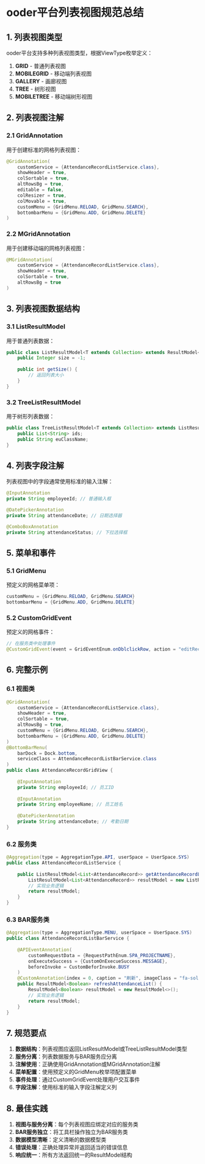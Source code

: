 # ooder平台列表视图规范总结

## 1. 列表视图类型

ooder平台支持多种列表视图类型，根据ViewType枚举定义：

1. **GRID** - 普通列表视图
2. **MOBILEGRID** - 移动端列表视图
3. **GALLERY** - 画廊视图
4. **TREE** - 树形视图
5. **MOBILETREE** - 移动端树形视图

## 2. 列表视图注解

### 2.1 GridAnnotation
用于创建标准的网格列表视图：

```java
@GridAnnotation(
    customService = {AttendanceRecordListService.class},
    showHeader = true,
    colSortable = true,
    altRowsBg = true,
    editable = false,
    colResizer = true,
    colMovable = true,
    customMenu = {GridMenu.RELOAD, GridMenu.SEARCH},
    bottombarMenu = {GridMenu.ADD, GridMenu.DELETE}
)
```

### 2.2 MGridAnnotation
用于创建移动端的网格列表视图：

```java
@MGridAnnotation(
    customService = {AttendanceRecordListService.class},
    showHeader = true,
    colSortable = true,
    altRowsBg = true
)
```

## 3. 列表视图数据结构

### 3.1 ListResultModel
用于普通列表数据：

```java
public class ListResultModel<T extends Collection> extends ResultModel<T> {
    public Integer size = -1;
    
    public int getSize() {
        // 返回列表大小
    }
}
```

### 3.2 TreeListResultModel
用于树形列表数据：

```java
public class TreeListResultModel<T extends Collection> extends ListResultModel<T> {
    public List<String> ids;
    public String euClassName;
}
```

## 4. 列表字段注解

列表视图中的字段通常使用标准的输入注解：

```java
@InputAnnotation
private String employeeId; // 普通输入框

@DatePickerAnnotation
private String attendanceDate; // 日期选择器

@ComboBoxAnnotation
private String attendanceStatus; // 下拉选择框
```

## 5. 菜单和事件

### 5.1 GridMenu
预定义的网格菜单项：

```java
customMenu = {GridMenu.RELOAD, GridMenu.SEARCH}
bottombarMenu = {GridMenu.ADD, GridMenu.DELETE}
```

### 5.2 CustomGridEvent
预定义的网格事件：

```java
// 在服务类中处理事件
@CustomGridEvent(event = GridEventEnum.onDblclickRow, action = "editRecord")
```

## 6. 完整示例

### 6.1 视图类
```java
@GridAnnotation(
    customService = {AttendanceRecordListService.class},
    showHeader = true,
    colSortable = true,
    altRowsBg = true,
    customMenu = {GridMenu.RELOAD, GridMenu.SEARCH},
    bottombarMenu = {GridMenu.ADD, GridMenu.DELETE}
)
@BottomBarMenu(
    barDock = Dock.bottom,
    serviceClass = AttendanceRecordListBarService.class
)
public class AttendanceRecordGridView {
    
    @InputAnnotation
    private String employeeId; // 员工ID
    
    @InputAnnotation
    private String employeeName; // 员工姓名
    
    @DatePickerAnnotation
    private String attendanceDate; // 考勤日期
}
```

### 6.2 服务类
```java
@Aggregation(type = AggregationType.API, userSpace = UserSpace.SYS)
public class AttendanceRecordListService {
    
    public ListResultModel<List<AttendanceRecord>> getAttendanceRecordList() {
        ListResultModel<List<AttendanceRecord>> resultModel = new ListResultModel<>();
        // 实现业务逻辑
        return resultModel;
    }
}
```

### 6.3 BAR服务类
```java
@Aggregation(type = AggregationType.MENU, userSpace = UserSpace.SYS)
public class AttendanceRecordListBarService {
    
    @APIEventAnnotation(
        customRequestData = {RequestPathEnum.SPA_PROJECTNAME},   
        onExecuteSuccess = {CustomOnExecueSuccess.MESSAGE},
        beforeInvoke = CustomBeforInvoke.BUSY
    )
    @CustomAnnotation(index = 0, caption = "刷新", imageClass = "fa-solid fa-sync")
    public ResultModel<Boolean> refreshAttendanceList() {
        ResultModel<Boolean> resultModel = new ResultModel<>();
        // 实现业务逻辑
        return resultModel;
    }
}
```

## 7. 规范要点

1. **数据结构**：列表视图应返回ListResultModel或TreeListResultModel类型
2. **服务分离**：列表数据服务与BAR服务应分离
3. **注解使用**：正确使用GridAnnotation或MGridAnnotation注解
4. **菜单配置**：使用预定义的GridMenu枚举项配置菜单
5. **事件处理**：通过CustomGridEvent处理用户交互事件
6. **字段注解**：使用标准的输入字段注解定义列

## 8. 最佳实践

1. **视图与服务分离**：每个列表视图应绑定对应的服务类
2. **BAR服务独立**：将工具栏操作独立为BAR服务类
3. **数据模型清晰**：定义清晰的数据模型类
4. **错误处理**：正确处理异常并返回适当的错误信息
5. **响应统一**：所有方法返回统一的ResultModel结构